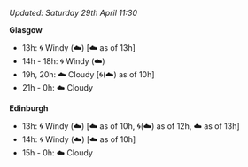 *Updated: Saturday 29th April 11:30*

**Glasgow**

* 13h: :cyclone: Windy (:cloud:) [:cloud: as of 13h]
* 14h - 18h: :cyclone: Windy (:cloud:)
* 19h, 20h: :cloud: Cloudy [:cyclone:(:cloud:) as of 10h]
* 21h - 0h: :cloud: Cloudy

**Edinburgh**

* 13h: :cyclone: Windy (:cloud:) [:cloud: as of 10h, :cyclone:(:cloud:) as of 12h, :cloud: as of 13h]
* 14h: :cyclone: Windy (:cloud:) [:cloud: as of 10h]
* 15h - 0h: :cloud: Cloudy
